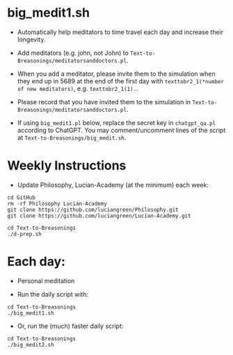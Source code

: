 # big_medit1.sh

* Automatically help meditators to time travel each day and increase their longevity.

* Add meditators (e.g. john, not John) to `Text-to-Breasonings/meditatorsanddoctors.pl`.

* When you add a meditator, please invite them to the simulation when they end up in 5689 at the end of the first day with `texttobr2_1(*number of new meditators)`, e.g. `texttobr2_1(1).`.

* Please record that you have invited them to the simulation in `Text-to-Breasonings/meditatorsanddoctors.pl`.

* If using `big_medit1.pl` below, replace the secret key in `chatgpt_qa.pl` according to ChatGPT. You may comment/uncomment lines of the script at `Text-to-Breasonings/big_medit.sh`.

# Weekly Instructions

* Update Philosophy, Lucian-Academy (at the minimum) each week:

```
cd GitHub
rm -rf Philosophy Lucian-Academy
git clone https://github.com/luciangreen/Philosophy.git
git clone https://github.com/luciangreen/Lucian-Academy.git

cd Text-to-Breasonings
./d-prep.sh
```

# Each day:

* Personal meditation

* Run the daily script with:

```
cd Text-to-Breasonings
./big_medit1.sh
```

* Or, run the (much) faster daily script:

```
cd Text-to-Breasonings
./big_medit2.sh
```

